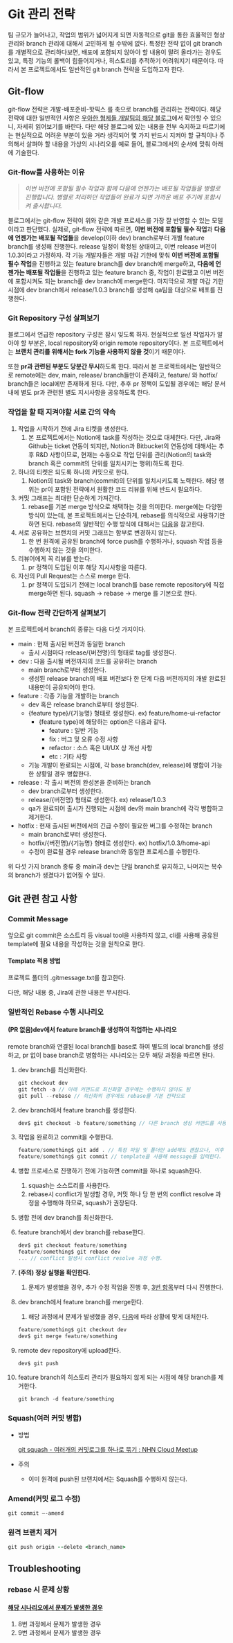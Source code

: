 # Git 관리 전략

팀 규모가 늘어나고, 작업의 범위가 넓어지게 되면 자동적으로 git을 통한 효율적인 형상관리와 branch 관리에 대해서 고민하게 될 수밖에 없다. 특정한 전략 없이 git branch를 개별적으로 관리하다보면, 배포에 포함되지 않아야 할 내용이 말려 올라가는 경우도 있고, 특정 기능의 롤백이 힘들어지거나, 히스토리를 추적하기 어려워지기 때문이다. 따라서 본 프로젝트에서도 일반적인 git branch 전략을 도입하고자 한다.

## Git-flow

git-flow 전략은 개발-배포준비-핫픽스 를 축으로 branch를 관리하는 전략이다. 해당 전략에 대한 일반적인 사항은 [우아한 형제들 개발팀의 해당 블로그](https://techblog.woowahan.com/2553/)에서 확인할 수 있으니, 자세히 읽어보기를 바란다. 다만 해당 블로그에 있는 내용을 전부 숙지하고 따르기에는 현실적으로 어려운 부분이 있을 거라 생각되어 몇 가지 반드시 지켜야 할 규칙이나 주의해서 살펴야 할 내용을 가상의 시나리오를 예로 들어, 블로그에서의 순서에 맞춰 아래에 기술한다.

### Git-flow를 사용하는 이유

> *이번 버전에 포함될 필수 작업과 함께 다음에 언젠가는 배포될 작업들을 병렬로 진행합니다. 병렬로 처리하던 작업들이 완료가 되면 가까운 배포 주기에 포함시켜 출시합니다.*

블로그에서는 git-flow 전략이 위와 같은 개발 프로세스를 가장 잘 반영할 수 있는 모델이라고 판단했다. 실제로, git-flow 전략에 따르면, **이번 버전에 포함될 필수 작업**과 **다음에 언젠가는 배포될 작업들**을 develop(이하 dev) branch로부터 개별 feature branch를 생성해 진행한다. release 일정이 확정된 상태이고, 이번 release 버전이 1.0.3이라고 가정하자. 각 기능 개발자들은 개발 마감 기한에 맞춰 **이번 버전에 포함될 필수 작업**을 진행하고 있는 feature branch를 dev branch에 merge하고, **다음에 언젠가는 배포될 작업들**을 진행하고 있는 feature branch 중, 작업이 완료됐고 이번 버전에 포함시켜도 되는 branch를 dev branch에 merge한다. 마지막으로 개발 마감 기한 시점에 dev branch에서 release/1.0.3 branch를 생성해 qa팀을 대상으로 배포를 진행한다.

### **Git Repository 구성 살펴보기**

블로그에서 언급한 repository 구성은 잠시 잊도록 하자. 현실적으로 일선 작업자가 알아야 할 부분은, local repository와 origin remote repository이다. 본 프로젝트에서는 **브랜치 관리를 위해서는 fork 기능을 사용하지 않을 것**이기 때문이다.

또한 **pr과 관련된 부분도 당분간 무시**하도록 한다. 따라서 본 프로젝트에서는 일반적으로 remote에는 dev, main, release/ branch들만이 존재하고, feature/ 와 hotfix/ branch들은 local에만 존재하게 된다. 다만, 추후 pr 정책이 도입될 경우에는 해당 문서 내에 별도 pr과 관련된 별도 지시사항을 공유하도록 한다.

### **작업을 할 때 지켜야할 서로 간의 약속**

1. 작업을 시작하기 전에 Jira 티켓을 생성한다.
    1. 본 프로젝트에서는 Notion에 task를 작성하는 것으로 대체한다. 다만, Jira와 Github는 ticket 연동이 되지만, Notion과 Bitbucket의 연동성에 대해서는 추후 R&D 사항이므로, 현재는 수동으로 작업 단위를 관리(Notion의 task와 branch 혹은 commit의 단위를 일치시키는 행위)하도록 한다.
2. 하나의 티켓은 되도록 하나의 커밋으로 한다.
    1. Notion의 task와 branch(commit)의 단위를 일치시키도록 노력한다. 해당 행위는 pr이 포함된 전략에서 원활한 코드 리뷰를 위해 반드시 필요하다.
3. 커밋 그래프는 최대한 단순하게 가져간다.
    1. rebase를 기본 merge 방식으로 채택하는 것을 의미한다. merge에는 다양한 방식이 있는데, 본 프로젝트에서는 단순하게, rebase를 의식적으로 사용하기만 하면 된다. rebase의 일반적인 수행 방식에 대해서는 [다음](https://www.notion.so/Git-7f00769187ad43a385564d46c8a14cc0?pvs=21)을 참고한다.
4. 서로 공유하는 브랜치의 커밋 그래프는 함부로 변경하지 않는다.
    1. 한 번 원격에 공유된 branch에 force push를 수행하거나, squash 작업 등을 수행하지 않는 것을 의미한다.
5. 리뷰어에게 꼭 리뷰를 받는다.
    1. pr 정책이 도입된 이후 해당 지시사항을 따른다.
6. 자신의 Pull Request는 스스로 merge 한다.
    1. pr 정책이 도입되기 전에는 local branch를 base remote repository에 직접 merge하면 된다. squash → rebase → merge 를 기본으로 한다.

### Git-flow 전략 간단하게 살펴보기

본 프로젝트에서 branch의 종류는 다음 다섯 가지이다.

- main : 현재 출시된 버전과 동일한 branch
    - 출시 시점마다 release/{버전명}의 형태로 tag를 생성한다.
- dev : 다음 출시될 버전까지의 코드를 공유하는 branch
    - main branch로부터 생성한다.
    - 생성된 release branch의 배포 버전보다 한 단계 다음 버전까지의 개발 완료된 내용만이 공유되어야 한다.
- feature : 각종 기능을 개발하는 branch
    - dev 혹은 release branch로부터 생성한다.
    - {feature type}/{기능명} 형태로 생성한다. ex) feature/home-ui-refactor
        - {feature type}에 해당하는 option은 다음과 같다.
            - feature : 일반 기능
            - fix : 버그 및 오류 수정 사항
            - refactor : 소스 혹은 UI/UX 상 개선 사항
            - etc : 기타 사항
    - 기능 개발이 완료되는 시점에, 각 base branch(dev, release)에 병합이 가능한 상황일 경우 병합한다.
- release : 각 출시 버전의 완성본을 준비하는 branch
    - dev branch로부터 생성한다.
    - release/{버전명} 형태로 생성한다. ex) release/1.0.3
    - qa가 완료되어 출시가 진행되는 시점에 dev와 main branch에 각각 병합하고 제거한다.
- hotfix : 현재 출시된 버전에서의 긴급 수정이 필요한 버그를 수정하는 branch
    - main branch로부터 생성한다.
    - hotfix/{버전명}/{기능명} 형태로 생성한다. ex) hotfix/1.0.3/home-api
    - 수정이 완료될 경우 release branch와 동일한 프로세스를 수행한다.

위 다섯 가지 branch 종류 중 main과 dev는 단일 branch로 유지하고, 나머지는 복수의 branch가 생겼다가 없어질 수 있다.

## Git 관련 참고 사항

### Commit Message

앞으로 git commit은 소스트리 등 visual tool을 사용하지 않고, cli를 사용해 공유된 template에 필요 내용을 작성하는 것을 원칙으로 한다.

#### Template 적용 방법

프로젝트 폴더의 .gitmessage.txt를 참고한다.

다만, 해당 내용 중, Jira에 관한 내용은 무시한다.

### 일반적인 Rebase 수행 시나리오

#### (PR 없음)dev에서 feature branch를 생성하여 작업하는 시나리오

remote branch와 연결된 local branch를 base로 하여 별도의 local branch를 생성하고, pr 없이 base branch로 병합하는 시나리오는 모두 해당 과정을 따르면 된다.

1. dev branch를 최신화한다.
    
    ```jsx
    git checkout dev
    git fetch -a // 아래 커맨드로 최신화할 경우에는 수행하지 않아도 됨
    git pull --rebase // 최신화의 경우에도 rebase를 기본 전략으로
    ```
    
2. dev branch에서 feature branch를 생성한다.
    
    ```jsx
    dev$ git checkout -b feature/something // 다른 branch 생성 커맨드를 사용해도 됨
    ```
    
3. 작업을 완료하고 commit을 수행한다.
    
    ```jsx
    feature/something$ git add . // 특정 파일 및 폴더만 add해도 괜찮으나, 이후 프로세스를 실행하기 전에 stash를 수행해야 한다.
    feature/something$ git commit // template을 사용해 message를 입력한다.
    ```
    
4. 병합 프로세스로 진행하기 전에 가능하면 commit을 하나로 squash한다.
    1. squash는 소스트리를 사용한다.
    2. rebase시 conflict가 발생할 경우, 커밋 하나 당 한 번의 conflict resolve 과정을 수행해야 하므로, squash가 권장된다.
5. 병합 전에 dev branch를 최신화한다.
6. feature branch에서 dev branch를 rebase한다.
    
    ```jsx
    dev$ git checkout feature/something
    feature/something$ git rebase dev
    ... // conflict 발생시 conflict resolve 과정 수행.
    ```
    
7. **(주의) 정상 실행을 확인한다.**
    1. 문제가 발생했을 경우, 추가 수정 작업을 진행 후, [3번 항목](https://www.notion.so/Git-7f00769187ad43a385564d46c8a14cc0?pvs=21)부터 다시 진행한다.
8. dev branch에서 feature branch를 merge한다.
    1. 해당 과정에서 문제가 발생했을 경우, [다음](https://www.notion.so/Git-7f00769187ad43a385564d46c8a14cc0?pvs=21)에 따라 상황에 맞게 대처한다.
    
    ```jsx
    feature/something$ git checkout dev
    dev$ git merge feature/something
    
    ```
    
9. remote dev repository에 upload한다.
    
    ```jsx
    dev$ git push
    ```
    
10. feature branch의 히스토리 관리가 필요하지 않게 되는 시점에 해당 branch를 제거한다.
    
    ```jsx
    git branch -d feature/something
    ```
    

### Squash(여러 커밋 병합)

- 방법
    
    [git squash - 여러개의 커밋로그를 하나로 묶기 : NHN Cloud Meetup](https://meetup.nhncloud.com/posts/39)
    
- 주의
    - 이미 원격에 push된 브랜치에서는 Squash를 수행하지 않는다.

### Amend(커밋 로그 수정)

```markdown
git commit —-amend
```

### 원격 브랜치 제거

```ruby
git push origin --delete <branch_name>
```

## Troubleshooting

### rebase 시 문제 상황

#### [해당 시나리오에서 문제가 발생한 경우](https://www.notion.so/Git-7f00769187ad43a385564d46c8a14cc0?pvs=21)

1. 8번 과정에서 문제가 발생한 경우
2. 9번 과정에서 문제가 발생한 경우